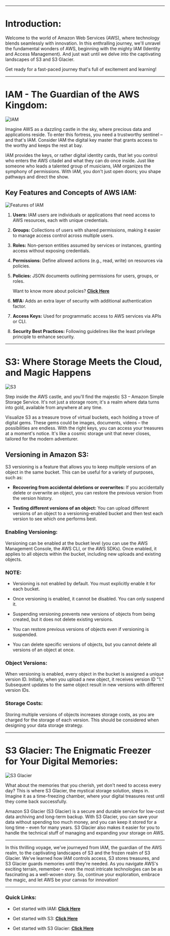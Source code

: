 ___

# **Introduction:**

Welcome to the world of Amazon Web Services (AWS), where technology blends seamlessly with innovation. In this enthralling journey, we'll unravel the fundamental wonders of AWS, beginning with the mighty IAM (Identity and Access Management). And just wait until we delve into the captivating landscapes of S3 and S3 Glacier.

Get ready for a fast-paced journey that's full of excitement and learning!

---

# **IAM - The Guardian of the AWS Kingdom:**

![IAM](./images/blogs/2-1.png)

Imagine AWS as a dazzling castle in the sky, where precious data and applications reside. To enter this fortress, you need a trustworthy sentinel – and that's IAM. Consider IAM the digital key master that grants access to the worthy and keeps the rest at bay.

IAM provides the keys, or rather digital identity cards, that let you control who enters the AWS citadel and what they can do once inside. Just like someone who leads a talented group of musicians, IAM organizes the symphony of permissions. With IAM, you don't just open doors; you shape pathways and direct the show.

## **Key Features and Concepts of AWS IAM:**

![Features of IAM](./images/blogs/2-2.png)

1. **Users:** IAM users are individuals or applications that need access to AWS resources, each with unique credentials.
    
2. **Groups:** Collections of users with shared permissions, making it easier to manage access control across multiple users.
    
3. **Roles:** Non-person entities assumed by services or instances, granting access without exposing credentials.
    
4. **Permissions:** Define allowed actions (e.g., read, write) on resources via policies.
    
5. **Policies:** JSON documents outlining permissions for users, groups, or roles.
    
    Want to know more about policies? [**Click Here**](https://docs.aws.amazon.com/IAM/latest/UserGuide/introduction_access-management.html)
    
6. **MFA:** Adds an extra layer of security with additional authentication factor.
    
7. **Access Keys:** Used for programmatic access to AWS services via APIs or CLI.
    
8. **Security Best Practices:** Following guidelines like the least privilege principle to enhance security.
    

---

# **S3: Where Storage Meets the Cloud, and Magic Happens**

![S3](./images/blogs/2-3.png)

Step inside the AWS castle, and you'll find the majestic S3 – Amazon Simple Storage Service. It's not just a storage room; it's a realm where data turns into gold, available from anywhere at any time.

Visualize S3 as a treasure trove of virtual buckets, each holding a trove of digital gems. These gems could be images, documents, videos – the possibilities are endless. With the right keys, you can access your treasures at a moment's notice. It's like a cosmic storage unit that never closes, tailored for the modern adventurer.

## **Versioning in Amazon S3:**

S3 versioning is a feature that allows you to keep multiple versions of an object in the same bucket. This can be useful for a variety of purposes, such as:

* **Recovering from accidental deletions or overwrites:** If you accidentally delete or overwrite an object, you can restore the previous version from the version history.
    
* **Testing different versions of an object:** You can upload different versions of an object to a versioning-enabled bucket and then test each version to see which one performs best.
    

### **Enabling Versioning:**

Versioning can be enabled at the bucket level (you can use the AWS Management Console, the AWS CLI, or the AWS SDKs). Once enabled, it applies to all objects within the bucket, including new uploads and existing objects.

### **NOTE:**

* Versioning is not enabled by default. You must explicitly enable it for each bucket.
    
* Once versioning is enabled, it cannot be disabled. You can only suspend it.
    
* Suspending versioning prevents new versions of objects from being created, but it does not delete existing versions.
    
* You can restore previous versions of objects even if versioning is suspended.
    
* You can delete specific versions of objects, but you cannot delete all versions of an object at once.
    

### **Object Versions:**

When versioning is enabled, every object in the bucket is assigned a unique version ID. Initially, when you upload a new object, it receives version ID "1." Subsequent updates to the same object result in new versions with different version IDs.

### **Storage Costs:**

Storing multiple versions of objects increases storage costs, as you are charged for the storage of each version. This should be considered when designing your data storage strategy.

---

# **S3 Glacier: The Enigmatic Freezer for Your Digital Memories:**

![S3 Glacier](./images/blogs/2-4.png)

What about the memories that you cherish, yet don't need to access every day? This is where S3 Glacier, the mystical storage solution, steps in. Imagine it as a time-freezing chamber, where your digital treasures rest until they come back successfully.

Amazon S3 Glacier (S3 Glacier) is a secure and durable service for low-cost data archiving and long-term backup. With S3 Glacier, you can save your data without spending too much money, and you can keep it stored for a long time – even for many years. S3 Glacier also makes it easier for you to handle the technical stuff of managing and expanding your storage on AWS.

---

In this thrilling voyage, we've journeyed from IAM, the guardian of the AWS realm, to the captivating landscapes of S3 and the frozen realm of S3 Glacier. We've learned how IAM controls access, S3 stores treasures, and S3 Glacier guards memories until they're needed. As you navigate AWS's exciting terrain, remember – even the most intricate technologies can be as fascinating as a well-woven story. So, continue your exploration, embrace the magic, and let AWS be your canvas for innovation!

---

### Quick Links:

* Get started with IAM: [**Click Here**](https://docs.aws.amazon.com/IAM/latest/UserGuide/getting-started.html)
    
* Get started with S3: [**Click Here**](https://docs.aws.amazon.com/AmazonS3/latest/userguide/GetStartedWithS3.html)
    
* Get started with S3 Glacier: [**Click Here**](https://docs.aws.amazon.com/amazonglacier/latest/dev/amazon-glacier-getting-started.html)